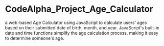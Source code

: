 # CodeAlpha_Project_Age_Calculator
a web-based Age Calculator using  JavaScript to calculate users' ages based on  their submitted date of birth, month, and year.  JavaScript's built-in date and time functions  simplify the age calculation process, making it  easy to determine someone's age.
